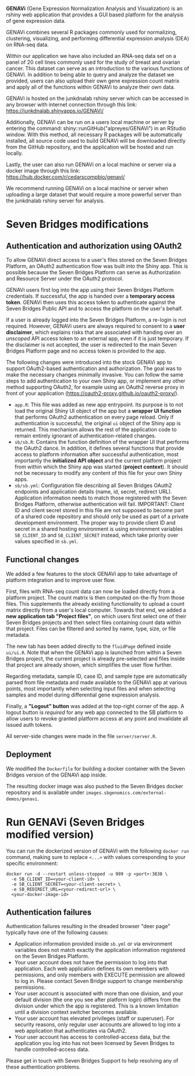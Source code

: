 **GENAVi** (Gene Expression Normalization Analysis and Visualization) is an rshiny web application that provides a GUI based platform for the analysis of gene expression data. 

GENAVi combines several R packages commonly used for normalizing, clustering, visualizing, and performing differential expression analysis (DEA) on RNA-seq data.

Within our application we have also included an RNA-seq data set on a panel of 20 cell lines commonly used for the study of breast and ovarian cancer.
This dataset can serve as an introduction to the various functions of GENAVi.
In addition to being able to query and analyze the dataset we provided, users can also upload their own gene expression count matrix and apply all of the functions within GENAVi to analyze their own data.

GENAVi is hosted on the junkdnalab rshiny server which can be accessed in any browser with internet connection through this link: https://junkdnalab.shinyapps.io/GENAVi/

Additionally, GENAVi can be run on a users local machine or server by entering the command: shiny::runGitHub("alpreyes/GENAVi") in an RStudio window. 
With this method, all necessary R packages will be automatically installed, all source code used to build GENAVi will be downloaded directly from the GitHub repository, and the application will be hosted and run locally.

Lastly, the user can also run GENAVi on a local machine or server via a docker image through this link: https://hub.docker.com/r/cedarscompbio/genavi/

We recommend running GENAVi on a local machine or server when uploading a large dataset that would require a more powerful server than the junkdnalab rshiny server for analysis.

# Seven Bridges modifications

## Authentication and authorization using OAuth2

To allow GENAVi direct access to a user's files stored on the Seven Bridges Platform, an OAuth2 authentication flow was built into the Shiny app. This is possible because the Seven Bridges Platform can serve as Authorization and Resource Server under the OAuth2 protocol.

GENAVi users first log into the app using their Seven Bridges Platform credentials. If successful, the app is handed over a **temporary access token**. GENAVi then uses this access token to authenticate against the Seven Bridges Public API and to access the platform on the user's behalf.  

If a user is already logged into the Seven Bridges Platform, a re-login is not required. However, GENAVi users are always required to consent to a **user disclaimer**, which explains risks that are associated with handing over an *unscoped* API access token to an external app, even if it is just temporary. If the disclaimer is not accepted, the user is redirected to the main Seven Bridges Platform page and no access token is provided to the app.

The following changes were introduced into the stock GENAVi app to support OAuth2-based authentication and authorization. The goal was to make the necessary changes minimally invasive. You can follow the same steps to add authentication to your own Shiny app, or implement any other method supporting OAuth2, for example using an OAuth2 reverse proxy in front of your application (https://oauth2-proxy.github.io/oauth2-proxy/).

* `app.R`: This file was added as new app entrypoint. Its purpose is to not load the original Shiny UI object of the app but a **wrapper UI function** that performs OAuth2 authentication on every page reload. Only if authentication is successful, the original `ui` object of the Shiny app is returned. This mechanism allows the rest of the application code to remain entirely ignorant of authentication-related changes.
* `sb/sb.R`: Contains the function definition of the wrapper UI that performs the OAuth2 dance. In addition, it defines several functions that provide access to platform information after successful authentication, most importantly the **initialized API object** and the current platform project from within which the Shiny app was started (**project context**). It should not be necessary to modify any content of this file for your own Shiny apps.
* `sb/sb.yml`: Configuration file describing all Seven Bridges OAuth2 endpoints and application details (name, id, secret, redirect URL). Application information needs to match those registered with the Seven Bridges Platform, otherwise authentication will fail. IMPORTANT: Client ID and client secret stored in this file are not supposed to become part of a shared code repository and should only be used as part of a private development environment. The proper way to provide client ID and secret in a shared hosting environment is using environment variables `SB_CLIENT_ID` and `SB_CLIENT_SECRET` instead, which take priority over values specified in `sb.yml`.

## Functional changes

We added a few features to the stock GENAVi app to take advantage of platform integration and to improve user flow.

First, files with RNA-seq count data can now be loaded directly from a platform project. The count matrix is then computed on-the-fly from those files. This supplements the already existing functionality to upload a count matrix directly from a user's local computer. Towards that end, we added a **new application tab "Project files"**, on which users first select one of their Seven Bridges projects and then select files containing count data within that project. Files can be filtered and sorted by name, type, size, or file metadata. 

The new tab has been added directly to the `fluidPage` defined inside `ui/ui.R`. Note that when the GENAVi app is launched from within a Seven Bridges project, the current project is already pre-selected and files inside that project are already shown, which simplifies the user flow further.

Regarding metadata, sample ID, case ID, and sample type are automatically parsed from file metadata and made available to the GENAVi app at various points, most importantly when selecting input files and when selecting samples and model during differential gene expression analysis.

Finally, a **"Logout" button** was added at the top-right corner of the app. A logout button is *required* for any web app connected to the SB platform to allow users to revoke granted platform access at any point and invalidate all issued auth tokens.

All server-side changes were made in the file `server/server.R`. 

## Deployment

We modified the `Dockerfile` for building a docker container with the Seven Bridges version of the GENAVi app inside. 

The resulting docker image was also pushed to the Seven Bridges docker repository and is available under `images.sbgenomics.com/external-demos/genavi`.


# Run GENAVi (Seven Bridges modified version)

You can run the dockerized version of GENAVi with the following `docker run` command, making sure to replace `<...>` with values corresponding to your specific environment:

```
docker run -d --restart unless-stopped -u 999 -p <port>:3838 \
  -e SB_CLIENT_ID=<your-client-id> \
  -e SB_CLIENT_SECRET=<your-client-secret> \
  -e SB_REDIRECT_URL=<your-redirect-url> \
  <your-docker-image-id>
```

## Authentication failures

Authentication failures resulting in the dreaded browser "deer page" typically have one of the following causes:
* Application information provided inside `sb.yml` or via environment variables does not match exactly the application information registered on the Seven Bridges Platform.
* Your user account does not have the permission to log into that application. Each web application defines its own members with permissions, and only members with EXECUTE permission are allowed to log in. Please contact Seven Bridge support to change membership permissions.
* Your user account is associated with more than one division, and your default division (the one you see after platform login) differs from the division under which the app is registered. This is a known limitation until a division context switcher becomes available.
* Your user account has elevated privileges (staff or superuser). For security reasons, only regular user accounts are allowed to log into a web application that authenticates via OAuth2.
* Your user account has access to controlled-access data, but the application you log into has not been licensed by Seven Bridges to handle controlled-access data.

Please get in touch with Seven Bridges Support to help resolving any of these authentication problems.
